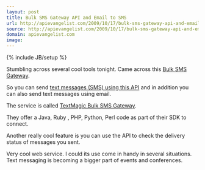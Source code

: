 ```yaml
---
layout: post
title: Bulk SMS Gateway API and Email to SMS
url: http://apievangelist.com/2009/10/17/bulk-sms-gateway-api-and-email-to-sms/
source: http://apievangelist.com/2009/10/17/bulk-sms-gateway-api-and-email-to-sms/
domain: apievangelist.com
image: 
---
```

{% include JB/setup %}<p>Stumbling across several cool tools tonight. Came across this <a href="http://api.textmagic.com/">Bulk SMS Gateway</a>.<p></p>
So you can send <a href="text messages (SMS) using this API">text messages (SMS) using this API</a> and in addition you can also send text messages using email.<p></p>
The service is called <a href="text messages (SMS) using this API">TextMagic Bulk SMS Gateway</a>.<p></p>
They offer a Java, Ruby , PHP, Python, Perl code as part of their SDK to connect.<p></p>
Another really cool feature is you can use the API to check the delivery status of messages you sent.<p></p>
Very cool web service. I could its use come in handy in several situations. Text messaging is becoming a bigger part of events and conferences.
</p>
